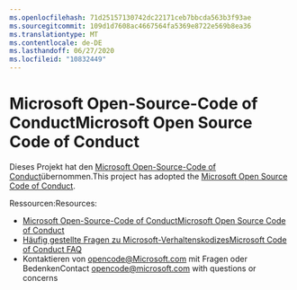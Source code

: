 ```yaml
---
ms.openlocfilehash: 71d25157130742dc22171ceb7bbcda563b3f93ae
ms.sourcegitcommit: 109d1d7608ac4667564fa5369e8722e569b8ea36
ms.translationtype: MT
ms.contentlocale: de-DE
ms.lasthandoff: 06/27/2020
ms.locfileid: "10832449"
---
```

# <span data-ttu-id="ade57-101">Microsoft Open-Source-Code of Conduct</span><span class="sxs-lookup"><span data-stu-id="ade57-101">Microsoft Open Source Code of Conduct</span></span>

<span data-ttu-id="ade57-102">Dieses Projekt hat den [Microsoft Open-Source-Code of Conduct](https://opensource.microsoft.com/codeofconduct/)übernommen.</span><span class="sxs-lookup"><span data-stu-id="ade57-102">This project has adopted the [Microsoft Open Source Code of Conduct](https://opensource.microsoft.com/codeofconduct/).</span></span>

<span data-ttu-id="ade57-103">Ressourcen:</span><span class="sxs-lookup"><span data-stu-id="ade57-103">Resources:</span></span>

- [<span data-ttu-id="ade57-104">Microsoft Open-Source-Code of Conduct</span><span class="sxs-lookup"><span data-stu-id="ade57-104">Microsoft Open Source Code of Conduct</span></span>](https://opensource.microsoft.com/codeofconduct/)
- [<span data-ttu-id="ade57-105">Häufig gestellte Fragen zu Microsoft-Verhaltenskodizes</span><span class="sxs-lookup"><span data-stu-id="ade57-105">Microsoft Code of Conduct FAQ</span></span>](https://opensource.microsoft.com/codeofconduct/faq/)
- <span data-ttu-id="ade57-106">Kontaktieren von [opencode@Microsoft.com](mailto:opencode@microsoft.com) mit Fragen oder Bedenken</span><span class="sxs-lookup"><span data-stu-id="ade57-106">Contact [opencode@microsoft.com](mailto:opencode@microsoft.com) with questions or concerns</span></span>
